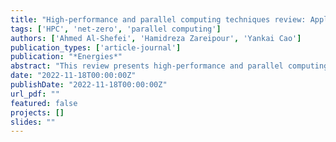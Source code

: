 ```yaml
---
title: "High-performance and parallel computing techniques review: Applications, challenges and potentials to support net-zero transition of future grids"
tags: ['HPC', 'net-zero', 'parallel computing']
authors: ['Ahmed Al-Shefei', 'Hamidreza Zareipour', 'Yankai Cao']
publication_types: ['article-journal']
publication: "*Energies*"
abstract: "This review presents high-performance and parallel computing techniques to support future power grids' transition to net-zero emissions. It surveys CPU, GPU, and cloud-based solutions and identifies future challenges in planning and operation of smart grids."
date: "2022-11-18T00:00:00Z"
publishDate: "2022-11-18T00:00:00Z"
url_pdf: ""
featured: false
projects: []
slides: ""
---
```

